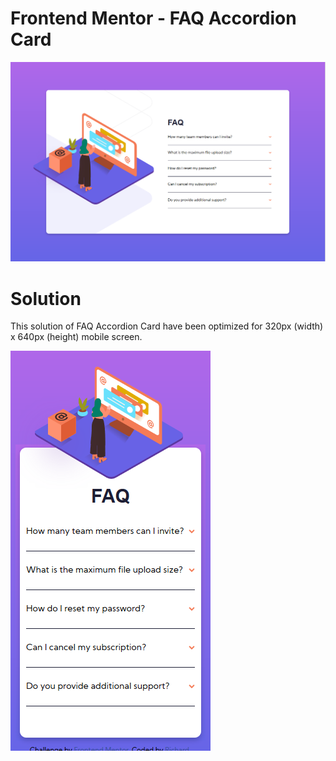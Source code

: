 # Frontend Mentor - FAQ Accordion Card

![Solution preview for the FAQ Accordion Card coding challenge](./solution/desktop.png)

# Solution

This solution of FAQ Accordion Card have been optimized for 320px (width) x 640px (height) mobile screen.

![Mobile Solution preview for the FAQ Accordion Card coding challenge](./solution/mobile.png)
